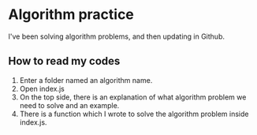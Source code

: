 # Algorithm practice

I've been solving algorithm problems, and then updating in Github.

## How to read my codes

1. Enter a folder named an algorithm name.
2. Open index.js
3. On the top side, there is an explanation of what algorithm problem we need to solve and an example.
4. There is a function which I wrote to solve the algorithm problem inside index.js.